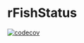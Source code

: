 # rFishStatus

[![codecov](https://codecov.io/gh/thomazfabrin/rFishStatus/graph/badge.svg?token=8CLQ00W86P)](https://codecov.io/gh/thomazfabrin/rFishStatus)